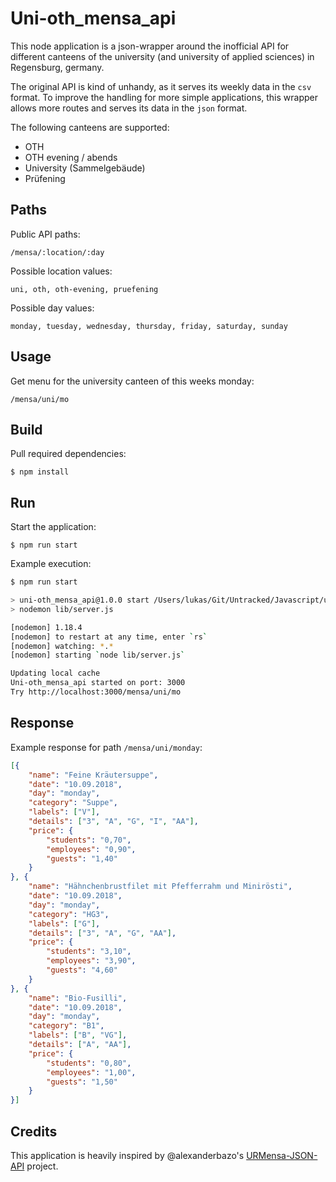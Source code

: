 # Uni-oth_mensa_api

This node application is a json-wrapper around the inofficial API for different canteens of the university (and university of applied sciences) in Regensburg, germany.  

The original API is kind of unhandy, as it serves its weekly data in the `csv` format. To improve the handling for more simple applications, this wrapper allows more routes and serves its data in the `json` format.

The following canteens are supported:

- OTH
- OTH evening / abends
- University (Sammelgebäude)
- Prüfening

## Paths

Public API paths:

    /mensa/:location/:day

Possible location values:

    uni, oth, oth-evening, pruefening

Possible day values:

    monday, tuesday, wednesday, thursday, friday, saturday, sunday

## Usage

Get menu for the university canteen of this weeks monday:

    /mensa/uni/mo

## Build

Pull required dependencies:

    $ npm install

## Run

Start the application:

    $ npm run start

Example execution:

```bash
$ npm run start

> uni-oth_mensa_api@1.0.0 start /Users/lukas/Git/Untracked/Javascript/uni-oth_mensa_api
> nodemon lib/server.js

[nodemon] 1.18.4
[nodemon] to restart at any time, enter `rs`
[nodemon] watching: *.*
[nodemon] starting `node lib/server.js`

Updating local cache
Uni-oth_mensa_api started on port: 3000
Try http://localhost:3000/mensa/uni/mo
```

## Response

Example response for path `/mensa/uni/monday`:

```json
[{
    "name": "Feine Kräutersuppe",
    "date": "10.09.2018",
    "day": "monday",
    "category": "Suppe",
    "labels": ["V"],
    "details": ["3", "A", "G", "I", "AA"],
    "price": {
        "students": "0,70",
        "employees": "0,90",
        "guests": "1,40"
    }
}, {
    "name": "Hähnchenbrustfilet mit Pfefferrahm und Minirösti",
    "date": "10.09.2018",
    "day": "monday",
    "category": "HG3",
    "labels": ["G"],
    "details": ["3", "A", "G", "AA"],
    "price": {
        "students": "3,10",
        "employees": "3,90",
        "guests": "4,60"
    }
}, {
    "name": "Bio-Fusilli",
    "date": "10.09.2018",
    "day": "monday",
    "category": "B1",
    "labels": ["B", "VG"],
    "details": ["A", "AA"],
    "price": {
        "students": "0,80",
        "employees": "1,00",
        "guests": "1,50"
    }
}]
```

## Credits

This application is heavily inspired by @alexanderbazo's [URMensa-JSON-API](https://github.com/alexanderbazo/URMensa-JSON-API) project.